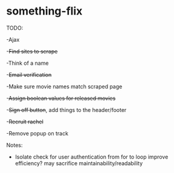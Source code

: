 something-flix
==============
TODO:

-Ajax

-~~Find sites to scrape~~

-Think of a name

-~~Email verification~~

-Make sure movie names match scraped page

-~~Assign boolean values for released movies~~

-~~Sign off button~~, add things to the header/footer

-~~Recruit rachel~~

-Remove popup on track

Notes:

- Isolate check for user authentication from for to loop improve efficiency? may sacrifice maintainability/readability

